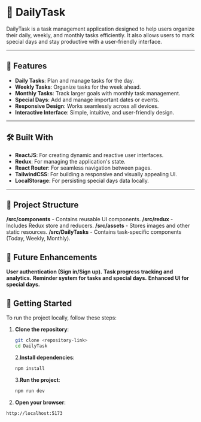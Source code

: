 # 📝 DailyTask

DailyTask is a task management application designed to help users organize their daily, weekly, and monthly tasks efficiently. It also allows users to mark special days and stay productive with a user-friendly interface.

---

## 📌 Features

- **Daily Tasks**: Plan and manage tasks for the day.
- **Weekly Tasks**: Organize tasks for the week ahead.
- **Monthly Tasks**: Track larger goals with monthly task management.
- **Special Days**: Add and manage important dates or events.
- **Responsive Design**: Works seamlessly across all devices.
- **Interactive Interface**: Simple, intuitive, and user-friendly design.

---

## 🛠 Built With

- **ReactJS**: For creating dynamic and reactive user interfaces.
- **Redux**: For managing the application's state.
- **React Router**: For seamless navigation between pages.
- **TailwindCSS**: For building a responsive and visually appealing UI.
- **LocalStorage**: For persisting special days data locally.

---

## 📂 Project Structure

**/src/components** - Contains reusable UI components.
**/src/redux** - Includes Redux store and reducers.
**/src/assets** - Stores images and other static resources.
**/src/DailyTasks** - Contains task-specific components (Today, Weekly, Monthly).

## 🔧 Future Enhancements

**User authentication (Sign in/Sign up).**
**Task progress tracking and analytics.**
**Reminder system for tasks and special days.**
**Enhanced UI for special days.**

## 🚀 Getting Started

To run the project locally, follow these steps:

1. **Clone the repository**:

   ```bash
   git clone <repository-link>
   cd DailyTask
   ```

   2.**Install dependencies**:

   ```bash
   npm install
   ```

   3.**Run the project**:

   ```bash
   npm run dev
   ```

2. **Open your browser**:

```bash
http://localhost:5173
```

